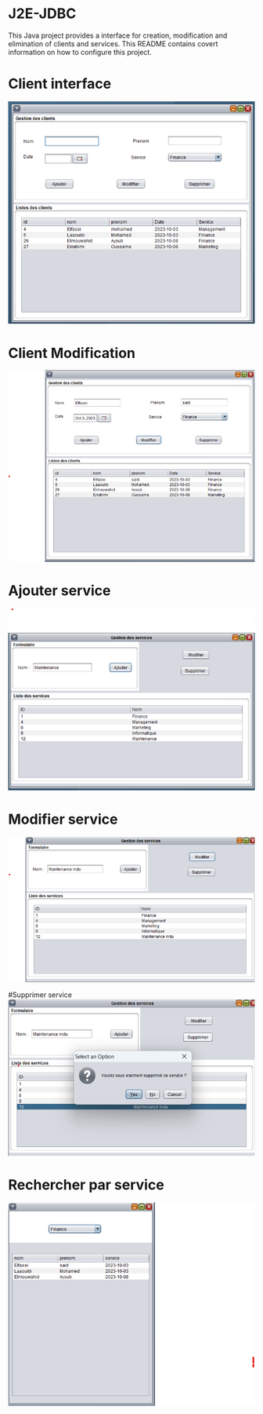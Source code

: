# J2E-JDBC
This Java project provides a interface for creation, modification and elimination of clients and services. This README contains covert information on how to configure this project.

# Client interface
<img src="images/client_interfaces.png" alt="Alt text" title="Client interface">

# Client Modification
<img src="images/client_modfification.png" alt="Alt text" title="Client modification">

# Ajouter service
<img src="images/service-ajout.png" alt="Alt text" title="Ajouter service">

# Modifier service
<img src="images/service-modifie.png" alt="Alt text" title="Modifie service">

#Supprimer service
<img src="images/service-supprimer.png" alt="Alt text" title="Supprime service">

# Rechercher par service
<img src="images/Recherche-service.png" alt="Alt text" title="Recherche par service">


